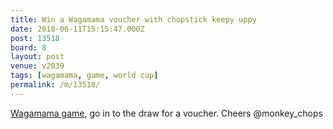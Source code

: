 ```yaml
---
title: Win a Wagamama voucher with chopstick keepy uppy
date: 2010-06-11T15:15:47.000Z
post: 13518
board: 8
layout: post
venue: v2039
tags: [wagamama, game, world cup]
permalink: /m/13518/
---
```

<a href="http://haveaball.wagamama.com/keepy_uppy">Wagamama game</a>, go in to the draw for a voucher. Cheers @monkey_chops
